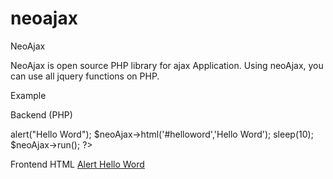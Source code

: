 neoajax
=======

NeoAjax

NeoAjax is open source PHP library for ajax Application. Using neoAjax, you can use all jquery functions on PHP. 

Example

Backend (PHP)
<?php

$neoAjax = new neoAjax();
$neoAjax->alert("Hello Word");
$neoAjax->html('#helloword','Hello Word');
sleep(10);
$neoAjax->run();

?>

Frontend
HTML
  <a href="#" onclick="neoajax('ajax.php?islem=hello',{ });">Alert Hello Word</a>
  <div id="helloword">
  </div>
